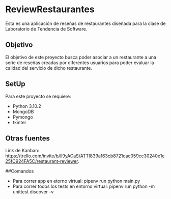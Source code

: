 # ReviewRestaurantes

Esta es una aplicaci&oacute;n de rese&ntilde;as de restaurantes dise&ntilde;ada para la clase de Laboratorio de Tendencia de Software.

## Objetivo

El objetivo de este proyecto busca poder asociar a un restaurante a una serie de rese&ntilde;as creadas por diferentes usuarios para poder evaluar la calidad del servicio de dicho restaurante.

## SetUp

Para este proyecto se requiere:
- Python 3.10.2
- MongoDB
- Pymongo
- tkinter

## Otras fuentes

Link de Kanban: <https://trello.com/invite/b/ll9yACaS/ATTI839a163cb8721cac059cc30240e1e25fC924FA5C/restaurant-reviewer>.


##Comandos

- Para correr app en etorno virtual: pipenv run python main.py
- Para correr todos los tests en entorno virtual: pipenv run python -m unittest discover -v